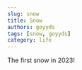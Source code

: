 ```yaml
---
slug: snow
title: Snow
authors: goyyds
tags: [snow, goyyds]
category: life
---
```


The first snow in 2023!